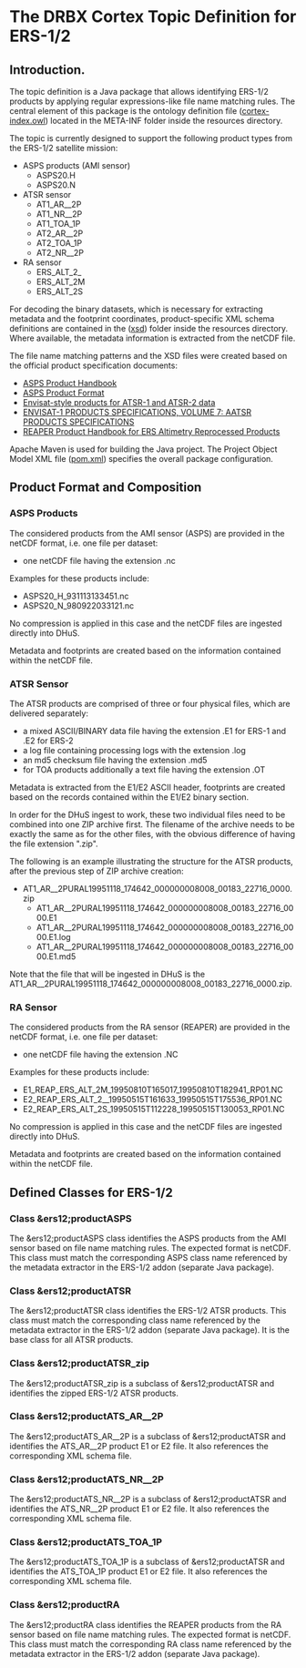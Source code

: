# The DRBX Cortex Topic Definition for ERS-1/2

## Introduction.

The topic definition is a Java package that allows identifying ERS-1/2 products by applying regular expressions-like file name matching rules. The central element of this package is the ontology definition file ([cortex-index.owl](src/main/resources/META-INF/cortex-index.owl)) located in the META-INF folder inside the resources directory.

The topic is currently designed to support the following product types from the ERS-1/2 satellite mission:

- ASPS products (AMI sensor)
  - ASPS20.H
  - ASPS20.N
- ATSR sensor
  - AT1\_AR\_\_2P
  - AT1\_NR\_\_2P
  - AT1\_TOA\_1P
  - AT2\_AR\_\_2P
  - AT2\_TOA\_1P
  - AT2\_NR\_\_2P
- RA sensor
  - ERS\_ALT\_2\_
  - ERS\_ALT\_2M
  - ERS\_ALT\_2S

For decoding the binary datasets, which is necessary for extracting metadata and the footprint coordinates, product-specific XML schema definitions are contained in the ([xsd](src/main/resources/META-INF/xsd)) folder inside the resources directory. Where available, the metadata information is extracted from the netCDF file.

The file name matching patterns and the XSD files were created based on the official product specification documents:

- [ASPS Product Handbook](https://earth.esa.int/documents/700255/1743979/EA-TN-WP1-120302_issue1.2.pdf/5576ea75-8b8a-4c98-becf-eab2bdeec08a)
- [ASPS Product Format](https://earth.esa.int/documents/700255/1743979/ERSE-GSEV-EOPG-RS-06-0002_ver2.5_ASPS_Product_Format.pdf/b58b6e60-e0b4-4adc-9dca-685c00f0c5e3)
- [Envisat-style products for ATSR-1 and ATSR-2 data ](https://earth.esa.int/documents/10174/437508/ATSR-L1B-and-L2-Products-Envisat-Format-Rel-3-0.pdf)
- [ENVISAT-1 PRODUCTS SPECIFICATIONS, VOLUME 7: AATSR PRODUCTS SPECIFICATIONS](https://earth.esa.int/documents/700255/2042507/Vol-07-Aats-4C.pdf/71cd7964-7860-4df7-abe5-5042b76cc31f)
- [REAPER Product Handbook for ERS Altimetry Reprocessed Products](https://earth.esa.int/documents/10174/1511090/Reaper-Product-Handbook-3.1.pdf)

Apache Maven is used for building the Java project. The Project Object Model XML file ([pom.xml](pom.xml)) specifies the overall package configuration.

## Product Format and Composition

### ASPS Products

The considered products from the AMI sensor (ASPS) are provided in the netCDF format, i.e. one file per dataset:

- one netCDF file having the extension .nc

Examples for these products include:

- ASPS20\_H\_931113133451.nc
- ASPS20\_N\_980922033121.nc

No compression is applied in this case and the netCDF files are ingested directly into DHuS.

Metadata and footprints are created based on the information contained within the netCDF file.

### ATSR Sensor

The ATSR products are comprised of three or four physical files, which are delivered separately:

- a mixed ASCII/BINARY data file having the extension .E1 for ERS-1 and .E2 for ERS-2
- a log file containing processing logs with the extension .log
- an md5 checksum file having the extension .md5
- for TOA products additionally a text file having the extension .OT

Metadata is extracted from the E1/E2 ASCII header, footprints are created based on the records contained within the E1/E2 binary section.

In order for the DHuS ingest to work, these two individual files need to be combined into one ZIP archive first. The filename of the archive needs to be exactly the same as for the other files, with the obvious difference of having the file extension ".zip".

The following is an example illustrating the structure for the ATSR products, after the previous step of ZIP archive creation:

- AT1\_AR\_\_2PURAL19951118\_174642\_000000008008\_00183\_22716\_0000.zip
  - AT1\_AR\_\_2PURAL19951118\_174642\_000000008008\_00183\_22716\_0000.E1
  - AT1\_AR\_\_2PURAL19951118\_174642\_000000008008\_00183\_22716\_0000.E1.log
  - AT1\_AR\_\_2PURAL19951118\_174642\_000000008008\_00183\_22716\_0000.E1.md5

Note that the file that will be ingested in DHuS is the AT1\_AR\_\_2PURAL19951118\_174642\_000000008008\_00183\_22716\_0000.zip.

### RA Sensor

The considered products from the RA sensor (REAPER) are provided in the netCDF format, i.e. one file per dataset:

- one netCDF file having the extension .NC

Examples for these products include:

- E1\_REAP\_ERS\_ALT\_2M\_19950810T165017\_19950810T182941\_RP01.NC
- E2\_REAP\_ERS\_ALT\_2\_\_19950515T161633\_19950515T175536\_RP01.NC
- E2\_REAP\_ERS\_ALT\_2S\_19950515T112228\_19950515T130053\_RP01.NC

No compression is applied in this case and the netCDF files are ingested directly into DHuS.

Metadata and footprints are created based on the information contained within the netCDF file.


## Defined Classes for ERS-1/2

### Class &ers12;productASPS

The &ers12;productASPS class identifies the ASPS products from the AMI sensor based on file name matching rules. The expected format is netCDF. This class must match the corresponding ASPS class name referenced by the metadata extractor in the ERS-1/2 addon (separate Java package). 

### Class &ers12;productATSR

The &ers12;productATSR class identifies the ERS-1/2 ATSR products. This class must match the corresponding class name referenced by the metadata extractor in the ERS-1/2 addon (separate Java package). It is the base class for all ATSR products.

### Class &ers12;productATSR_zip

The &ers12;productATSR_zip is a subclass of &ers12;productATSR and identifies the zipped ERS-1/2 ATSR products.

### Class &ers12;productATS_AR__2P

The &ers12;productATS_AR__2P is a subclass of &ers12;productATSR and identifies the ATS_AR__2P product E1 or E2 file. It also references the corresponding XML schema file.

### Class &ers12;productATS_NR__2P

The &ers12;productATS_NR__2P is a subclass of &ers12;productATSR and identifies the ATS_NR__2P product E1 or E2 file. It also references the corresponding XML schema file.

### Class &ers12;productATS_TOA_1P

The &ers12;productATS_TOA_1P is a subclass of &ers12;productATSR and identifies the ATS_TOA_1P product E1 or E2 file. It also references the corresponding XML schema file.

### Class &ers12;productRA

The &ers12;productRA class identifies the REAPER products from the RA sensor based on file name matching rules. The expected format is netCDF. This class must match the corresponding RA class name referenced by the metadata extractor in the ERS-1/2 addon (separate Java package). 


